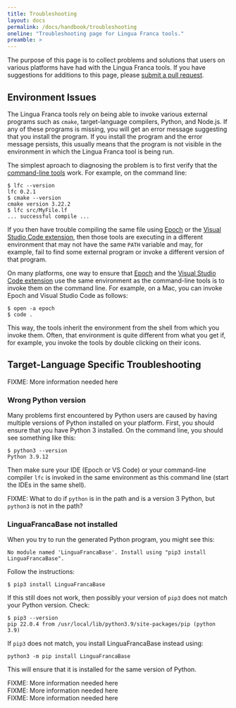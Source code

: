 ```yaml
---
title: Troubleshooting
layout: docs
permalink: /docs/handbook/troubleshooting
oneline: "Troubleshooting page for Lingua Franca tools."
preamble: >
---
```


The purpose of this page is to collect problems and solutions that users on various platforms have had with the Lingua Franca tools. If you have suggestions for additions to this page, please <a href="https://github.com/lf-lang/website-lingua-franca/blob/main/packages/documentation/copy/en/tools/Troubleshooting.md">submit a pull request</a>.

## Environment Issues

The Lingua Franca tools rely on being able to invoke various external programs such as `cmake`, target-language compilers, Python, and Node.js. If any of these programs is missing, you will get an error message suggesting that you install the program. If you install the program and the error message persists, this usually means that the program is not visible in the environment in which the Lingua Franca tool is being run.

The simplest aproach to diagnosing the problem is to first verify that the <a href="/docs/handbook/command-line-tools">command-line tools</a> work. For example, on the command line:

```
$ lfc --version
lfc 0.2.1
$ cmake --version
cmake version 3.22.2
$ lfc src/MyFile.lf
... successful compile ...
```

If you then have trouble compiling the same file using [Epoch](/docs/handbook/epoch-ide) or the [Visual Studio Code extension](/docs/handbook/code-extension), then those tools are executing in a different environment that may not have the same `PATH` variable and may, for example, fail to find some external program or invoke a different version of that program.

On many platforms, one way to ensure that [Epoch](/docs/handbook/epoch-ide) and the [Visual Studio Code extension](/docs/handbook/code-extension) use the same environment as the command-line tools is to invoke them on the command line. For example, on a Mac, you can invoke Epoch and Visual Studio Code as follows:

```
$ open -a epoch
$ code .
```

This way, the tools inherit the environment from the shell from which you invoke them. Often, that environment is quite different from what you get if, for example, you invoke the tools by double clicking on their icons.

## Target-Language Specific Troubleshooting

<div class="lf-c">
<span class="warning"> FIXME: More information needed here </span>
</div>

<div class="lf-py">

### Wrong Python version

Many problems first encountered by Python users are caused by having multiple versions of Python installed on your platform. First, you should ensure that you have Python 3 installed. On the command line, you should see something like this:

```
$ python3 --version
Python 3.9.12
```

Then make sure your IDE (Epoch or VS Code) or your command-line compiler `lfc` is invoked in the same environment as this command line (start the IDEs in the same shell).

<span class="warning"> FIXME: What to do if `python` is in the path and is a version 3 Python, but `python3` is not in the path?</span>

### LinguaFrancaBase not installed

When you try to run the generated Python program, you might see this:

```
No module named 'LinguaFrancaBase'. Install using "pip3 install LinguaFrancaBase".
```

Follow the instructions:

```
$ pip3 install LinguaFrancaBase
```

If this still does not work, then possibly your version of `pip3` does not match your Python version. Check:

```
$ pip3 --version
pip 22.0.4 from /usr/local/lib/python3.9/site-packages/pip (python 3.9)
```

If `pip3` does not match, you install LinguaFrancaBase instead using:

```
python3 -m pip install LinguaFrancaBase
```

This will ensure that it is installed for the same version of Python.

</div>

<div class="lf-cpp">
<span class="warning"> FIXME: More information needed here </span>
</div>

<div class="lf-rs">
<span class="warning"> FIXME: More information needed here </span>
</div>

<div class="lf-ts">
<span class="warning"> FIXME: More information needed here </span>
</div>
